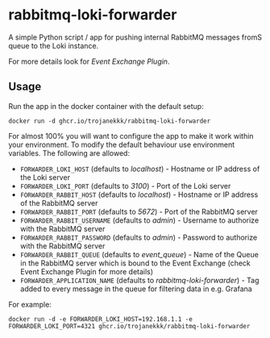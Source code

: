 # rabbitmq-loki-forwarder
A simple Python script / app for pushing internal RabbitMQ messages fromS queue to the Loki instance.

For more details look for _Event Exchange Plugin_.

## Usage

Run the app in the docker container with the default setup:

```
docker run -d ghcr.io/trojanekkk/rabbitmq-loki-forwarder
```

For almost 100% you will want to configure the app to make it work within your environment. To modify the default behaviour use environment variables. The following are allowed:

- `FORWARDER_LOKI_HOST` (defaults to _localhost_) - Hostname or IP address of the Loki server
- `FORWARDER_LOKI_PORT` (defaults to _3100_) - Port of the Loki server
- `FORWARDER_RABBIT_HOST` (defaults to _localhost_) - Hostname or IP address of the RabbitMQ server
- `FORWARDER_RABBIT_PORT` (defaults to _5672_) - Port of the RabbitMQ server
- `FORWARDER_RABBIT_USERNAME` (defaults to _admin_) - Username to authorize with the RabbitMQ server
- `FORWARDER_RABBIT_PASSWORD` (defaults to _admin_) - Password to authorize with the RabbitMQ server
- `FORWARDER_RABBIT_QUEUE` (defaults to _event_queue_) - Name of the Queue in the RabbitMQ server which is bound to the Event Exchange (check Event Exchange Plugin for more details) 
- `FORWARDER_APPLICATION_NAME` (defaults to _rabbitmq-loki-forwarder_) - Tag added to every message in the queue for filtering data in e.g. Grafana

For example:

```
docker run -d -e FORWARDER_LOKI_HOST=192.168.1.1 -e FORWARDER_LOKI_PORT=4321 ghcr.io/trojanekkk/rabbitmq-loki-forwarder
```
